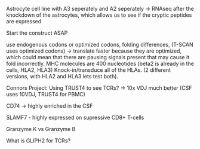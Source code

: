 Astrocyte cell line with A3 seperately and A2 seperately -> RNAseq after the knockdown of the astrocytes, which allows us to see if the cryptic peptides are expressed 

Start the construct ASAP

use endogenous codons or optimized codons, folding differences, (T-SCAN uses optimized codons) -> translate faster because they are optimized, which could mean that there are pausing signals present that may cause it fold incorrectly. MHC molecules are 400 nucleotides (beta2 is already in the cells, HLA2, HLA3) Knock-in/transduce all of the HLAs. (2 different versions, with HLA2 and HLA3 lets test both). 


Connors Project:
Using TRUST4 to see TCRs? -> 10x VDJ much better  (CSF uses 10VDJ, TRUST4 for PBMC)

CD74 -> highly enriched in the CSF

SLAMF7 - highly expressed on supressive CD8+ T-cells

Granzyme K vs Granzyme B 

What is GLIPH2 for TCRs?
